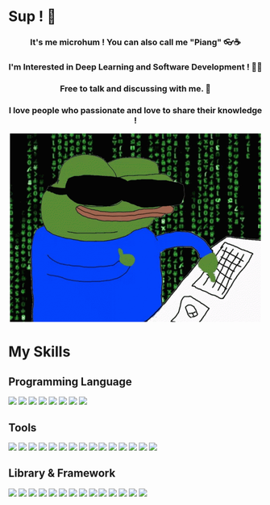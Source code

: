 # Sup ! 👋
<h3 align="center">
It's me microhum ! You can also call me "Piang" 👓☕
</h3>
<h3 align="center">
I'm Interested in Deep Learning and Software Development ! 👨‍💻
</h3>
<h3 align="center">
Free to talk and discussing with me. 💬
</h3>
<h3 align="center">
I love people who passionate and love to share their knowledge !
</h3>

<!--- Frog Meme --->
<p align="center">
<img src="https://github.com/microhum/microhum/blob/main/Meme/anonymous-anonymous-bites-back.gif"/>
</p>

# My Skills

## Programming Language
<!--- Programming Language --->
<p>
    <img src="https://img.shields.io/badge/Python-3776AB?style=for-the-badge&logo=python&logoColor=white"  />
    <img src="https://img.shields.io/badge/HTML5-E34F26?style=for-the-badge&logo=html5&logoColor=white"  />
    <img src="https://img.shields.io/badge/CSS3-1572B6?style=for-the-badge&logo=css3&logoColor=white"  />
    <img src="https://img.shields.io/badge/JavaScript-323330?style=for-the-badge&logo=javascript&logoColor=F7DF1E"  />
    <img src="https://img.shields.io/badge/Lua-2C2D72?style=for-the-badge&logo=lua&logoColor=white"  />
    <img src="https://img.shields.io/badge/Shell_Script-121011?style=for-the-badge&logo=gnu-bash&logoColor=white"  />
    <img src="https://img.shields.io/badge/C%23-239120?style=for-the-badge&logo=c-sharp&logoColor=white"  />
    <img src="https://img.shields.io/badge/C-00599C?style=for-the-badge&logo=c&logoColor=white"  />
</p>

## Tools
<!--- Tools --->
<p>
    <img src="https://img.shields.io/badge/Unity-100000?style=for-the-badge&logo=unity&logoColor=white"  />
    <img src="https://img.shields.io/badge/Netlify-00C7B7?style=for-the-badge&logo=netlify&logoColor=white"  />
    <img src="https://img.shields.io/badge/Arduino_IDE-00979D?style=for-the-badge&logo=arduino&logoColor=white"  />
    <img src="https://img.shields.io/badge/Colab-F9AB00?style=for-the-badge&logo=googlecolab&color=525252"  />
    <img src="https://img.shields.io/badge/replit-667881?style=for-the-badge&logo=replit&logoColor=white"  />
    <img src="https://img.shields.io/badge/VIM-%2311AB00.svg?&style=for-the-badge&logo=vim&logoColor=white"  />
    <img src="https://img.shields.io/badge/VSCode-0078D4?style=for-the-badge&logo=visual%20studio%20code&logoColor=white"  />
    <img src="https://img.shields.io/badge/prettier-1A2C34?style=for-the-badge&logo=prettier&logoColor=F7BA3E"  />
    <img src="https://img.shields.io/badge/Brave-FF1B2D?style=for-the-badge&logo=Brave&logoColor=white"  />
    <img src="https://img.shields.io/badge/Babel-F9DC3E?style=for-the-badge&logo=babel&logoColor=white"  />
    <img src="https://img.shields.io/badge/bun-282a36?style=for-the-badge&logo=bun&logoColor=fbf0df"  />
    <img src="https://img.shields.io/badge/conda-342B029.svg?&style=for-the-badge&logo=anaconda&logoColor=white"  />
    <img src="https://img.shields.io/badge/Jupyter-F37626.svg?&style=for-the-badge&logo=Jupyter&logoColor=white"  />
    <img src="https://img.shields.io/badge/npm-CB3837?style=for-the-badge&logo=npm&logoColor=white"  />
    <img src="https://img.shields.io/badge/Node%20js-339933?style=for-the-badge&logo=nodedotjs&logoColor=white"  />
</p>

## Library & Framework
<!--- Library & Framework --->
<p>
    <img src="https://img.shields.io/badge/React-20232A?style=for-the-badge&logo=react&logoColor=61DAFB"  />
    <img src="https://img.shields.io/badge/Svelte-4A4A55?style=for-the-badge&logo=svelte&logoColor=FF3E00"  />
    <img src="https://img.shields.io/badge/Bootstrap-563D7C?style=for-the-badge&logo=bootstrap&logoColor=white"  />
    <img src="https://img.shields.io/badge/django%20rest-ff1709?style=for-the-badge&logo=django&logoColor=white"  />
    <img src="https://img.shields.io/badge/SQLite-07405E?style=for-the-badge&logo=sqlite&logoColor=white"  />
    <img src="https://img.shields.io/badge/Express.js-404D59?style=for-the-badge"  />
    <img src="https://img.shields.io/badge/Keras-D00000?style=for-the-badge&logo=Keras&logoColor=white"  />
    <img src="https://img.shields.io/badge/Numpy-777BB4?style=for-the-badge&logo=numpy&logoColor=white"  />
    <img src="https://img.shields.io/badge/Pandas-2C2D72?style=for-the-badge&logo=pandas&logoColor=white    "  />
    <img src="https://img.shields.io/badge/TensorFlow-FF6F00?style=for-the-badge&logo=TensorFlow&logoColor=white"  />
    <img src="https://img.shields.io/badge/scikit_learn-F7931E?style=for-the-badge&logo=scikit-learn&logoColor=white"  />
    <img src="https://img.shields.io/badge/fastapi-109989?style=for-the-badge&logo=FASTAPI&logoColor=white"  />
    <img src="https://img.shields.io/badge/OpenCV-27338e?style=for-the-badge&logo=OpenCV&logoColor=white"  />
    <img src="https://img.shields.io/badge/Selenium-43B02A?style=for-the-badge&logo=Selenium&logoColor=white"  />    
</p>
